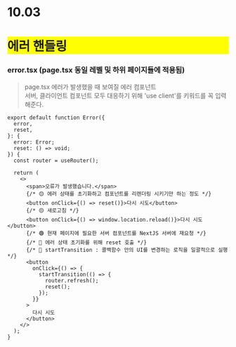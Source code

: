 # 10.03

# <div style="background-color: yellow;">에러 핸들링</div>

### error.tsx (page.tsx 동일 레벨 및 하위 페이지들에 적용됨)

> page.tsx 에러가 발생했을 때 보여질 에러 컴포넌트 <br/>
> 서버, 클라이언트 컴포넌트 모두 대응하기 위해 'use client'를 키워드를 꼭 입력해준다.

```tsx
export default function Error({
  error,
  reset,
}: {
  error: Error;
  reset: () => void;
}) {
  const router = useRouter();

  return (
    <>
      <span>오류가 발생했습니다.</span>
      {/* 🟡 에러 상태를 초기화하고 컴포넌트를 리렌더링 시키기만 하는 정도 */}
      <button onClick={() => reset()}>다시 시도</button>
      {/* 🟡 새로고침 */}
      <button onClick={() => window.location.reload()}>다시 시도</button>
      {/* 🟢 현재 페이지에 필요한 서버 컴포넌트를 NextJS 서버에 재요청 */}
      {/* 📌 에러 상태 초기화를 위해 reset 호출 */}
      {/* 📌 startTransition : 콜백함수 안의 UI를 변경하는 로직을 일괄적으로 실행 */}
      <button
        onClick={() => {
          startTransition(() => {
            router.refresh();
            reset();
          });
        }}
      >
        다시 시도
      </button>
    </>
  );
}
```
